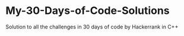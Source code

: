 # My-30-Days-of-Code-Solutions
Solution to all the challenges in 30 days of code by Hackerrank in C++
